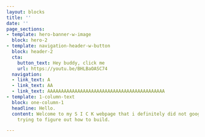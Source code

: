 ```yaml
---
layout: blocks
title: ''
date: ''
page_sections:
- template: hero-banner-w-image
  block: hero-2
- template: navigation-header-w-button
  block: header-2
  cta:
    button_text: Hey buddy, click me
    url: https://youtu.be/BHLBaOASC74
  navigation:
  - link_text: A
  - link_text: AA
  - link_text: AAAAAAAAAAAAAAAAAAAAAAAAAAAAAAAAAAAAAAAAAAA
- template: 1-column-text
  block: one-column-1
  headline: Hello.
  content: Welcome to my S I C K webpage that i definitely did not google for hours
    trying to figure out how to build.

---
```

